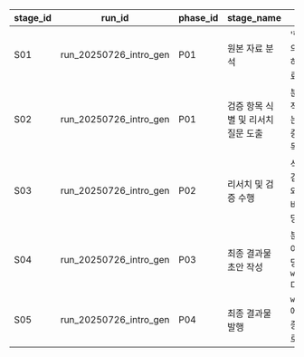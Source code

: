 | stage_id | run_id                 | phase_id | stage_name           | stage_goal                                                                                  | execution_order | status    |
| -------- | ---------------------- | -------- | -------------------- | ------------------------------------------------------------------------------------------- | --------------- | --------- |
| S01      | run_20250726_intro_gen | P01      | 원본 자료 분석             | '행동규범에 대한 고찰.md' 파일의 핵심 아이디어와 구조를 파악하여, 후속 분석을 위한 기초 자료를 생성한다.                              | 1               | PENDING   |
| S02      | run_20250726_intro_gen | P01      | 검증 항목 식별 및 리서치 질문 도출 | 분석된 핵심 아이디어 중 '개인적 의견', '가설', '유추'에 해당하는 부분을 식별하고, 객관적 검증을 위한 구체적인 리서치 질문 목록을 생성한다.         | 2               | PENDING   |
| S03      | run_20250726_intro_gen | P02      | 리서치 및 검증 수행          | 식별된 리서치 질문에 대해 웹 검색을 통해 실제 AI 연구 사례와 이론을 조사하고, 그 결과를 바탕으로 사용자 아이디어의 타당성을 검증한다.              | 1               | COMPLETED |
| S04      | run_20250726_intro_gen | P03      | 최종 결과물 초안 작성         | 분석 및 리서치 결과를 종합하여, 최종 결과물의 각 섹션에 해당하는 마크다운 파일의 초안을 `workspace/REFINING_CONTENT` 디렉토리에 작성한다. | 1               | COMPLETED |
| S05      | run_20250726_intro_gen | P04      | 최종 결과물 발행            | `workspace/REFINING_CONTENT`에 있는 모든 초안 파일들을 최종 결과물 디렉토리인 `outputs/`로 복사하여 발행한다.             | 1               | PENDING   |
